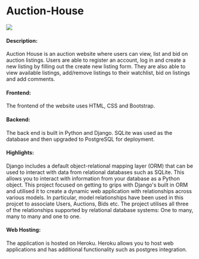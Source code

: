 # Auction-House

[![](auctions/static/auctions/commerce.gif)](https://youtu.be/xaxw24ivhcg)

#### Description:
Auction House is an auction website where users can view, list and bid on auction listings. Users are able to register an account, log in and create a new listing by filling out the create new listing form. They are also able to view available listings, add/remove listings to their watchlist, bid on listings and add comments.

#### Frontend:
The frontend of the website uses HTML, CSS and Bootstrap.

#### Backend:
The back end is built in Python and Django. SQLite was used as the database and then upgraded to PostgreSQL for deployment. 

#### Highlights:

Django includes a default object-relational mapping layer (ORM) that can be used to interact with data from relational databases such as SQLite. 
This allows you to interact with information from your database as a Python object. This project focused on getting to grips with Django's built in ORM and utilised it to create a dynamic web application with relationships across various models. In particular, model relationships have been used in this projcet to associate Users, Auctions, Bids etc. The project utilises all three of the relationships supported by relational database systems: One to many, many to many and one to one. 

#### Web Hosting:

The application is hosted on Heroku. Heroku allows you to host web applications and has additional functionality such as postgres integration. 
